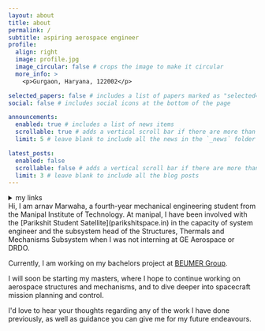 ```yaml
---
layout: about
title: about
permalink: /
subtitle: aspiring aerospace engineer
profile:
  align: right
  image: profile.jpg
  image_circular: false # crops the image to make it circular
  more_info: >
    <p>Gurgaon, Haryana, 122002</p>

selected_papers: false # includes a list of papers marked as "selected={true}"
social: false # includes social icons at the bottom of the page

announcements:
  enabled: true # includes a list of news items
  scrollable: true # adds a vertical scroll bar if there are more than 3 news items
  limit: 5 # leave blank to include all the news in the `_news` folder

latest_posts:
  enabled: false
  scrollable: false # adds a vertical scroll bar if there are more than 3 new posts items
  limit: 3 # leave blank to include all the blog posts
---
```


<details>
<summary>my links </summary>

  1. LinkedIn : https://www.linkedin.com/in/arnav-marwaha-a7487a219
    
  2. X (twitter) : https://x.com/marwaharnav
  
  3. Email : marwaharnav0@gmail.com
</details>
Hi, I am arnav Marwaha, a fourth-year mechanical engineering student from the Manipal Institute of Technology. At manipal, I have been involved with the [Parikshit Student Satellite](parikshitspace.in) in the capacity of system engineer and the subsystem head of the Structures, Thermals and Mechanisms Subsystem when I was not interning at GE Aerospace or DRDO. 

Currently, I am working on my bachelors project at [BEUMER Group](https://www.beumergroup.com/about-us/beumer-india-private-limited/).

I will soon be starting my masters, where I hope to continue working on aerospace structures and mechanisms, and to dive deeper into spacecraft mission planning and control.

I'd love to hear your thoughts regarding any of the work I have done previously, as well as guidance you can give me for my future endeavours. 
